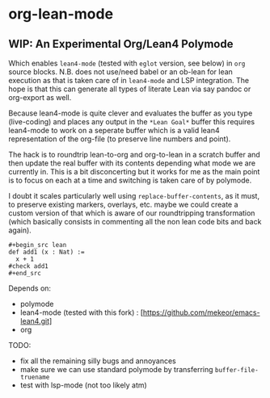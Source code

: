 # org-lean-mode
WIP: An Experimental Org/Lean4 Polymode
----------------------
Which enables `lean4-mode` (tested with `eglot` version, see below) in
`org` source blocks.  N.B. does not use/need babel or an ob-lean for
lean execution as that is taken care of in `lean4-mode` and LSP
integration. The hope is that this can generate all types of literate
Lean via say pandoc or org-export as well.

Because lean4-mode is quite clever and evaluates the buffer as you
type (live-coding) and places any output in the `*Lean Goal*` buffer
this requires lean4-mode to work on a seperate buffer which is a valid
lean4 representation of the org-file (to preserve line numbers and
point).

The hack is to roundtrip lean-to-org and org-to-lean in a scratch
buffer and then update the real buffer with its contents depending
what mode we are currently in. This is a bit disconcerting but it works
for me as the main point is to focus on each at a time and switching
is taken care of by polymode. 

I doubt it scales particularly well using `replace-buffer-contents`,
as it must, to preserve existing markers, overlays, etc. maybe we
could create a custom version of that which is aware of our
roundtripping transformation (which basically consists in commenting
all the non lean code bits and back again).


```
#+begin_src lean
def add1 (x : Nat) :=
  x + 1
#check add1
#+end_src
```

Depends on: 
- polymode
- lean4-mode (tested with this fork) : [https://github.com/mekeor/emacs-lean4.git] 
- org 

TODO: 
- fix all the remaining silly bugs and annoyances
- make sure we can use standard polymode by transferring `buffer-file-truename`
- test with lsp-mode (not too likely atm)

